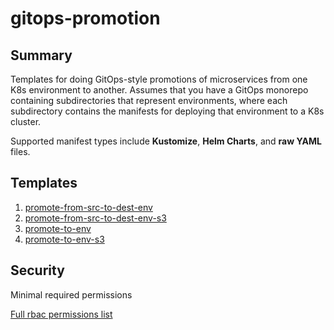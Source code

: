 # gitops-promotion

## Summary

Templates for doing GitOps-style promotions of microservices from one K8s environment to another. Assumes that you have a GitOps monorepo containing subdirectories that represent environments, where each subdirectory contains the manifests for deploying that environment to a K8s cluster.

Supported manifest types include **Kustomize**, **Helm Charts**, and **raw YAML** files.

## Templates

1. [promote-from-src-to-dest-env](https://github.com/codefresh-io/argo-hub/blob/main/workflows/gitops-promotion/versions/0.0.1/docs/promote-from-src-to-dest-env.md)
1. [promote-from-src-to-dest-env-s3](https://github.com/codefresh-io/argo-hub/blob/main/workflows/gitops-promotion/versions/0.0.1/docs/promote-from-src-to-dest-env-s3.md)
1. [promote-to-env](https://github.com/codefresh-io/argo-hub/blob/main/workflows/gitops-promotion/versions/0.0.1/docs/promote-to-env.md)
1. [promote-to-env-s3](https://github.com/codefresh-io/argo-hub/blob/main/workflows/gitops-promotion/versions/0.0.1/docs/promote-to-env-s3.md)

## Security

Minimal required permissions

[Full rbac permissions list](https://github.com/codefresh-io/argo-hub/blob/main/workflows/gitops-promotion/versions/0.0.1/rbac.yaml)
